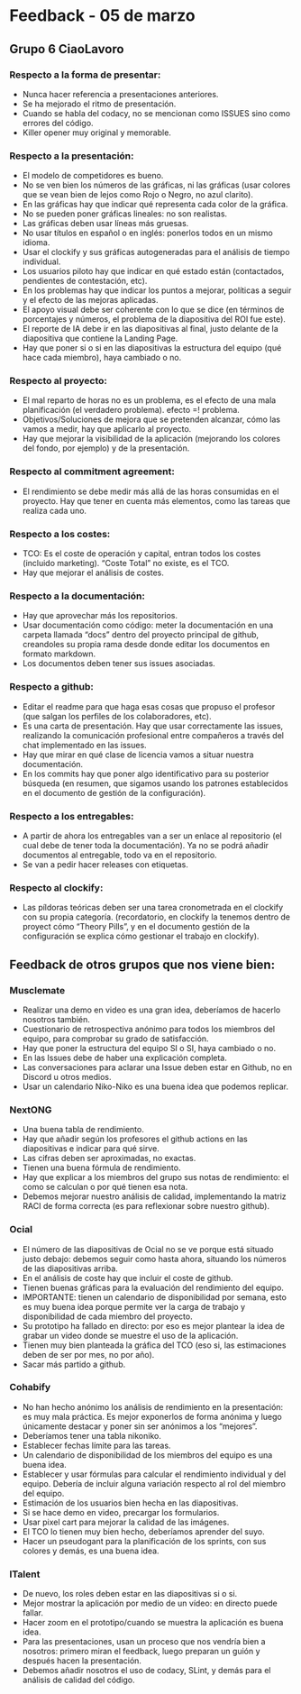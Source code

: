 # Feedback - 05 de marzo
## Grupo 6 CiaoLavoro

### Respecto a la forma de presentar:
- Nunca hacer referencia a presentaciones anteriores.
- Se ha mejorado el ritmo de presentación.
- Cuando se habla del codacy, no se mencionan como ISSUES sino como errores del código.
- Killer opener muy original y memorable.

### Respecto a la presentación:
- El modelo de competidores es bueno.
- No se ven bien los números de las gráficas, ni las gráficas (usar colores que se vean bien de lejos como Rojo o Negro, no azul clarito).
- En las gráficas hay que indicar qué representa cada color de la gráfica.
- No se pueden poner gráficas lineales: no son realistas.
- Las gráficas deben usar líneas más gruesas.
- No usar títulos en español o en inglés: ponerlos todos en un mismo idioma.
- Usar el clockify y sus gráficas autogeneradas para el análisis de tiempo individual.
- Los usuarios piloto hay que indicar en qué estado están (contactados, pendientes de contestación, etc).
- En los problemas hay que indicar los puntos a mejorar, políticas a seguir y el efecto de las mejoras aplicadas.
- El apoyo visual debe ser coherente con lo que se dice (en términos de porcentajes y números, el problema de la diapositiva del ROI fue este).
- El reporte de IA debe ir en las diapositivas al final, justo delante de la diapositiva que contiene la Landing Page.
- Hay que poner si o si en las diapositivas la estructura del equipo (qué hace cada miembro), haya cambiado o no.

### Respecto al proyecto:
- El mal reparto de horas no es un problema, es el efecto de una mala planificación (el verdadero problema). efecto =! problema.
- Objetivos/Soluciones de mejora que se pretenden alcanzar, cómo las vamos a medir, hay que aplicarlo al proyecto.
- Hay que mejorar la visibilidad de la aplicación (mejorando los colores del fondo, por ejemplo) y de la presentación.

### Respecto al commitment agreement:
- El rendimiento se debe medir más allá de las horas consumidas en el proyecto. Hay que tener en cuenta más elementos, como las tareas que realiza cada uno.

### Respecto a los costes:
- TCO: Es el coste de operación y capital, entran todos los costes (incluido marketing). “Coste Total” no existe, es el TCO. 
- Hay que mejorar el análisis de costes.

### Respecto a la documentación:
- Hay que aprovechar más los repositorios.
- Usar documentación como código: meter la documentación en una carpeta llamada “docs” dentro del proyecto principal de github, creandoles su propia rama desde donde editar los documentos en formato markdown.
- Los documentos deben tener sus issues asociadas.

### Respecto a github:
- Editar el readme para que haga esas cosas que propuso el profesor (que salgan los perfiles de los colaboradores, etc).
- Es una carta de presentación. Hay que usar correctamente las issues, realizando la comunicación profesional entre compañeros a través del chat implementado en las issues.
- Hay que mirar en qué clase de licencia vamos a situar nuestra documentación.
- En los commits hay que poner algo identificativo para su posterior búsqueda (en resumen, que sigamos usando los patrones establecidos en el documento de gestión de la configuración).

### Respecto a los entregables:
- A partir de ahora los entregables van a ser un enlace al repositorio (el cual debe de tener toda la documentación). Ya no se podrá añadir documentos al entregable, todo va en el repositorio.
- Se van a pedir hacer releases con etiquetas.

### Respecto al clockify:
- Las píldoras teóricas deben ser una tarea cronometrada en el clockify con su propia categoría. (recordatorio, en clockify la tenemos dentro de proyect cómo “Theory Pills”, y en el documento gestión de la configuración se explica cómo gestionar el trabajo en clockify).

## Feedback de otros grupos que nos viene bien:

### Musclemate
- Realizar una demo en video es una gran idea, deberíamos de hacerlo nosotros también.
- Cuestionario de retrospectiva anónimo para todos los miembros del equipo, para comprobar su grado de satisfacción.
- Hay que poner la estructura del equipo SI o SI, haya cambiado o no.
- En las Issues debe de haber una explicación completa.
- Las conversaciones para aclarar una Issue deben estar en Github, no en Discord u otros medios.
- Usar un calendario Niko-Niko es una buena idea que podemos replicar.

### NextONG
- Una buena tabla de rendimiento.
- Hay que añadir según los profesores el github actions en las diapositivas e indicar para qué sirve.
- Las cifras deben ser aproximadas, no exactas.
- Tienen una buena fórmula de rendimiento.
- Hay que explicar a los miembros del grupo sus notas de rendimiento: el como se calculan o por qué tienen esa nota.
- Debemos mejorar nuestro análisis de calidad, implementando la matriz RACI de forma correcta (es para reflexionar sobre nuestro github).

### Ocial
- El número de las diapositivas de Ocial no se ve porque está situado justo debajo: debemos seguir como hasta ahora, situando los números de las diapositivas arriba.
- En el análisis de coste hay que incluir el coste de github.
- Tienen buenas gráficas para la evaluación del rendimiento del equipo.
- IMPORTANTE: tienen un calendario de disponibilidad por semana, esto es muy buena idea porque permite ver la carga de trabajo y disponibilidad de cada miembro del proyecto.
- Su prototipo ha fallado en directo: por eso es mejor plantear la idea de grabar un video donde se muestre el uso de la aplicación.
- Tienen muy bien planteada la gráfica del TCO (eso si, las estimaciones deben de ser por mes, no por año).
- Sacar más partido a github.

### Cohabify
- No han hecho anónimo los análisis de rendimiento en la presentación: es muy mala práctica. Es mejor exponerlos de forma anónima y luego únicamente destacar y poner sin ser anónimos a los “mejores”.
- Deberíamos tener una tabla nikoniko.
- Establecer fechas límite para las tareas.
- Un calendario de disponibilidad de los miembros del equipo es una buena idea.
- Establecer y usar fórmulas para calcular el rendimiento individual y del equipo. Debería de incluir alguna variación respecto al rol del miembro del equipo.
- Estimación de los usuarios bien hecha en las diapositivas.
- Si se hace demo en video, precargar los formularios.
- Usar pixel cart para mejorar la calidad de las imágenes.
- El TCO lo tienen muy bien hecho, deberíamos aprender del suyo.
- Hacer un pseudogant para la planificación de los sprints, con sus colores y demás, es una buena idea.

### ITalent
- De nuevo, los roles deben estar en las diapositivas si o si.
- Mejor mostrar la aplicación por medio de un vídeo: en directo puede fallar.
- Hacer zoom en el prototipo/cuando se muestra la aplicación es buena idea.
- Para las presentaciones, usan un proceso que nos vendría bien a nosotros: primero miran el feedback, luego preparan un guión y después hacen la presentación.
- Debemos añadir nosotros el uso de codacy, SLint, y demás para el análisis de calidad del código.



